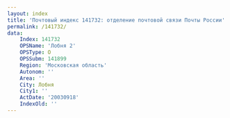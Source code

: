 ```yaml
---
layout: index
title: 'Почтовый индекс 141732: отделение почтовой связи Почты России'
permalink: /141732/
data:
    Index: 141732
    OPSName: 'Лобня 2'
    OPSType: О
    OPSSubm: 141899
    Region: 'Московская область'
    Autonom: ''
    Area: ''
    City: Лобня
    City1: ''
    ActDate: '20030918'
    IndexOld: ''
---
```

